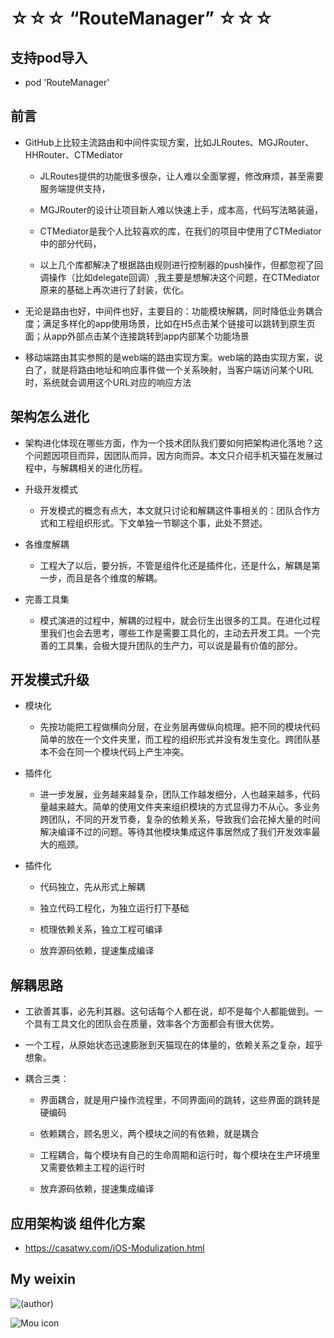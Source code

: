 # ☆☆☆ “RouteManager” ☆☆☆

## 支持pod导入
* pod 'RouteManager'

## 前言

* GitHub上比较主流路由和中间件实现方案，比如JLRoutes、MGJRouter、HHRouter、CTMediator

    * JLRoutes提供的功能很多很杂，让人难以全面掌握，修改麻烦，甚至需要服务端提供支持，
    
    * MGJRouter的设计让项目新人难以快速上手，成本高，代码写法略装逼，
    
    * CTMediator是我个人比较喜欢的库，在我们的项目中使用了CTMediator中的部分代码，
    
    * 以上几个库都解决了根据路由规则进行控制器的push操作，但都忽视了回调操作（比如delegate回调）,我主要是想解决这个问题，在CTMediator原来的基础上再次进行了封装，优化。
    
* 无论是路由也好，中间件也好，主要目的：功能模块解耦，同时降低业务耦合度；满足多样化的app使用场景，比如在H5点击某个链接可以跳转到原生页面；从app外部点击某个连接跳转到app内部某个功能场景
    
* 移动端路由其实参照的是web端的路由实现方案。web端的路由实现方案，说白了，就是将路由地址和响应事件做一个关系映射，当客户端访问某个URL时，系统就会调用这个URL对应的响应方法

## 架构怎么进化

* 架构进化体现在哪些方面，作为一个技术团队我们要如何把架构进化落地？这个问题因项目而异，因团队而异，因方向而异。本文只介绍手机天猫在发展过程中，与解耦相关的进化历程。

* 升级开发模式

    * 开发模式的概念有点大，本文就只讨论和解耦这件事相关的：团队合作方式和工程组织形式。下文单独一节聊这个事，此处不赘述。
    
* 各维度解耦

    * 工程大了以后，要分拆，不管是组件化还是插件化，还是什么，解耦是第一步，而且是各个维度的解耦。
    
* 完善工具集

    * 模式演进的过程中，解耦的过程中，就会衍生出很多的工具。在进化过程里我们也会去思考，哪些工作是需要工具化的，主动去开发工具。一个完善的工具集，会极大提升团队的生产力，可以说是最有价值的部分。    

## 开发模式升级

* 模块化

    * 先按功能把工程做横向分层，在业务层再做纵向梳理。把不同的模块代码简单的放在一个文件夹里，而工程的组织形式并没有发生变化。跨团队基本不会在同一个模块代码上产生冲突。
    
* 插件化

    * 进一步发展，业务越来越复杂，团队工作越发细分，人也越来越多，代码量越来越大。简单的使用文件夹来组织模块的方式显得力不从心。多业务跨团队，不同的开发节奏，复杂的依赖关系，导致我们会花掉大量的时间解决编译不过的问题。等待其他模块集成这件事居然成了我们开发效率最大的瓶颈。

* 插件化

    * 代码独立，先从形式上解耦
    
    * 独立代码工程化，为独立运行打下基础
    
    * 梳理依赖关系，独立工程可编译
    
    * 放弃源码依赖，提速集成编译

## 解耦思路

* 工欲善其事，必先利其器。这句话每个人都在说，却不是每个人都能做到。一个具有工具文化的团队会在质量，效率各个方面都会有很大优势。
  
* 一个工程，从原始状态迅速膨胀到天猫现在的体量的，依赖关系之复杂，超乎想象。

* 耦合三类：

    * 界面耦合，就是用户操作流程里，不同界面间的跳转，这些界面的跳转是硬编码
    
    * 依赖耦合，顾名思义，两个模块之间的有依赖，就是耦合
    
    * 工程耦合，每个模块有自己的生命周期和运行时，每个模块在生产环境里又需要依赖主工程的运行时
    
    * 放弃源码依赖，提速集成编译
    
## 应用架构谈 组件化方案

* https://casatwy.com/iOS-Modulization.html

## My weixin
![(author)](https://github.com/daniulaolu/PushParameterWithDict-/blob/master/xiaolu.jpg)

![Mou icon](https://github.com/MrLujh/Fastlane--Packaging/blob/master/111.gif)

